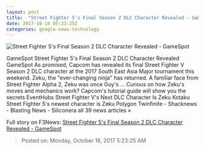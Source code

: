 ```yaml
---
layout: post
title:  "Street Fighter 5's Final Season 2 DLC Character Revealed - GameSpot"
date: 2017-10-16 05:23:25Z
categories: google-news-technology
---
```


![Street Fighter 5's Final Season 2 DLC Character Revealed - GameSpot](https://static.gamespot.com/uploads/screen_kubrick/1197/11970954/3302039-new-super-duper-promo-template-720-oct-2017n-yt.jpg)

GameSpot Street Fighter 5's Final Season 2 DLC Character Revealed GameSpot As promised, Capcom has revealed its final Street Fighter V Season 2 DLC character at the 2017 South East Asia Major tournament this weekend. Zeku, the "ever-changing ninja" has returned. A familiar face from Street Fighter Alpha 2, Zeku was once Guy's ... Curious on how Zeku's moves and mechanics work? Capcom's tutorial guide will show you the secrets EventHubs Street Fighter V's Next DLC Character Is Zeku Kotaku Street Fighter 5's newest character is Zeku Polygon Twinfinite - Shacknews - Blasting News - Siliconera all 39 news articles »


Full story on F3News: [Street Fighter 5's Final Season 2 DLC Character Revealed - GameSpot](http://www.f3nws.com/n/mB4MvG)

> Posted on: Monday, October 16, 2017 5:23:25 AM
